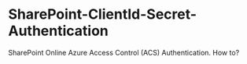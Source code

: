 # SharePoint-ClientId-Secret-Authentication
SharePoint Online Azure Access Control (ACS) Authentication. How to?
